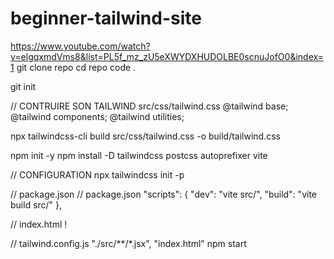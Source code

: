 # beginner-tailwind-site
https://www.youtube.com/watch?v=elgqxmdVms8&list=PL5f_mz_zU5eXWYDXHUDOLBE0scnuJofO0&index=1 
git clone repo
cd repo
code .

git init

// CONTRUIRE SON TAILWIND
src/css/tailwind.css
@tailwind base;
@tailwind components;
@tailwind utilities;


npx tailwindcss-cli build src/css/tailwind.css -o build/tailwind.css

npm init -y
npm install -D tailwindcss postcss autoprefixer vite

// CONFIGURATION
npx tailwindcss init -p

// package.json
// package.json
"scripts": {
    "dev": "vite src/",
	"build": "vite build src/"
  },

// index.html !  
<link href="css/tailwind.css" rel="stylesheet">

// tailwind.config.js
"./src/**/*.jsx", "index.html"
npm start